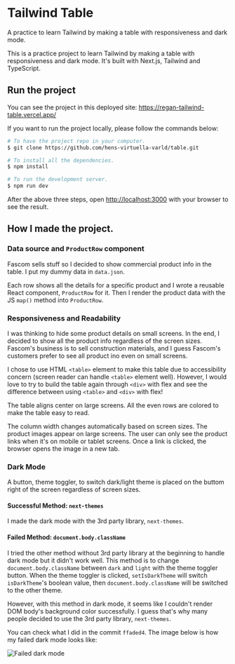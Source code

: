 # Tailwind Table

A practice to learn Tailwind by making a table with responsiveness and dark mode.

This is a practice project to learn Tailwind by making a table with responsiveness and dark mode. It's built with Next.js, Tailwind and TypeScript.


## Run the project

You can see the project in this deployed site: https://regan-tailwind-table.vercel.app/

If you want to run the project locally, please follow the commands below:

```bash
# To have the project repo in your computer.
$ git clone https://github.com/hens-virtuella-varld/table.git

# To install all the dependencies.
$ npm install

# To run the development server.
$ npm run dev
```
After the above three steps, open [http://localhost:3000](http://localhost:3000) with your browser to see the result.

## How I made the project.

### Data source and `ProductRow` component
Fascom sells stuff so I decided to show commercial product info in the table. I put my dummy data in `data.json`.

Each row shows all the details for a specific product and I wrote a reusable React component, `ProductRow` for it. Then I render the product data with the JS `map()` method into `ProductRow`.

### Responsiveness and Readability
I was thinking to hide some product details on small screens. In the end, I decided to show all the product info regardless of the screen sizes. Fascom's business is to sell construction materials, and I guess Fascom's customers prefer to see all product ino even on small screens. 

I chose to use HTML `<table>` element to make this table due to accessibility concern (screen reader can handle `<table>` element well). However, I would love to try to build the table again through  `<div>` with flex and see the difference between using `<table>` and `<div>` with flex!

The table aligns center on large screens. All the even rows are colored to make the table easy to read.

The column width changes automatically based on screen sizes. The product images appear on large screens. The user can only see the product links when it's on mobile or tablet screens. Once a link is clicked, the browser opens the image in a new tab.

### Dark Mode
A button, theme toggler, to switch dark/light theme is placed on the buttom right of the screen regardless of screen sizes.

#### Successful Method: `next-themes`
I made the dark mode with the 3rd party library, `next-themes`.

#### Failed Method: `document.body.className`
I tried the other method without 3rd party library at the beginning to handle dark mode but it didn't work well. This method is to change `document.body.className` between `dark` and `light` with the theme toggler button. When the theme toggler is clicked, `setIsDarkTheme` will switch `isDarkTheme`'s boolean value, then `document.body.className` will be switched to the other theme.

However, with this method in dark mode, it seems like I couldn't render DOM body's background color successfully. I guess that's why many people decided to use the 3rd party library, `next-themes`.

You can check what I did in the commit `ffaded4`. The image below is how my failed dark mode looks like:

![Failed dark mode](https://github.com/hens-virtuella-varld/table/assets/47247794/c21a08b4-29ed-4281-9112-11757e213c5f)
